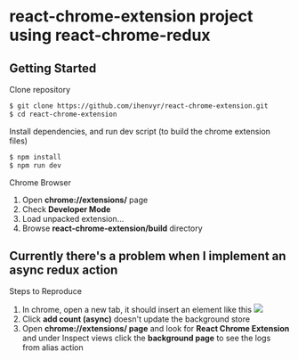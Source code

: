 # react-chrome-extension project using react-chrome-redux

## Getting Started

Clone repository

```bash
$ git clone https://github.com/ihenvyr/react-chrome-extension.git
$ cd react-chrome-extension
```

Install dependencies, and run dev script (to build the chrome extension files)

```bash
$ npm install
$ npm run dev
```

Chrome Browser

1. Open **chrome://extensions/** page
2. Check **Developer Mode**
3. Load unpacked extension...
4. Browse **react-chrome-extension/build** directory

## Currently there's a problem when I implement an async redux action

Steps to Reproduce

1. In chrome, open a new tab, it should insert an element like this <img src="http://i.imgur.com/DInfQzL.png" />
2. Click **add count (async)** doesn't update the background store
3. Open **chrome://extensions/ page** and look for **React Chrome Extension** and under Inspect views click the **background page** to see the logs from alias action
